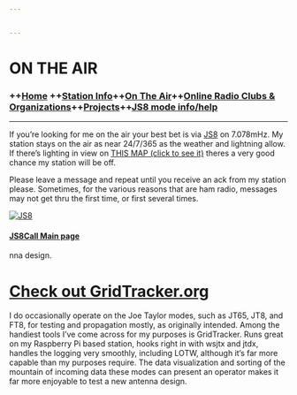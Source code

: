 ```yaml
---


---
```


<h1 id="on-the-air">ON THE AIR</h1>
<h3 id="home-station-infoon-the-aironline-radio-clubs--organizationsprojectsjs8-mode-infohelp">++<a href="index.md">Home</a> ++<a href="station.md">Station Info</a>++<a href="ontheair.md">On The Air</a>++<a href="clubs.md">Online Radio Clubs &amp; Organizations</a>++<a href="projects.md">Projects</a>++<a href="js8help.md">JS8 mode info/help</a></h3>
<hr>
<p>If you’re looking for me on the air your best bet is via  <a href="http://js8call.com/">JS8</a>  on 7.078mHz. My station stays on the air as near 24/7/365 as the weather and lightning allow. If there’s lighting in view on  <a href="http://www.lightningmaps.org/?lang=en#y=34.0379;x=-88.9081;z=9;t=2;m=oss;r=0;s=15;o=0;b=68.93;d=2;dl=2;dc=0;ts=0;tr=1;%5Dhttp://www.lightningmaps.org/?lang=en#y=34.0379;x=-88.9081;z=9;t=2;m=oss;r=0;s=15;o=0;b=68.93;d=2;dl=2;dc=0;ts=0;tr=1;">THIS MAP (click to see it)</a>  theres a very good chance my station will be off.</p>
<p>Please leave a message and repeat until you receive an ack from my station please. Sometimes, for the various reasons that are ham radio, messages may not get thru the first time, or first several times.</p>
<p><a href="http://js8call.com/"><img src="https://i.postimg.cc/sxdKgfqk/web-header-2-1024x165.png" alt="JS8"></a></p>
<h4 id="js8call-main-page"><a href="http://js8call.com/">JS8Call Main page</a></h4>
<p>nna design.</p>
<h1 id="check-out-gridtracker.org"><a href="https://www.gridtracker.org/"><strong>Check out GridTracker.org</strong></a></h1>
<p>I do occasionally operate on the Joe Taylor modes, such as JT65, JT8, and FT8, for testing and propagation mostly, as originally intended. Among the handiest tools I’ve come across for my purposes is GridTracker. Runs great on my Raspberry Pi based station, hooks right in with wsjtx and jtdx, handles the logging very smoothly, including LOTW, although it’s far more capable than my purposes require. The data visualization and sorting of the mountain of incoming data these modes can present an operator makes it far more enjoyable to test a new antenna design.</p>

